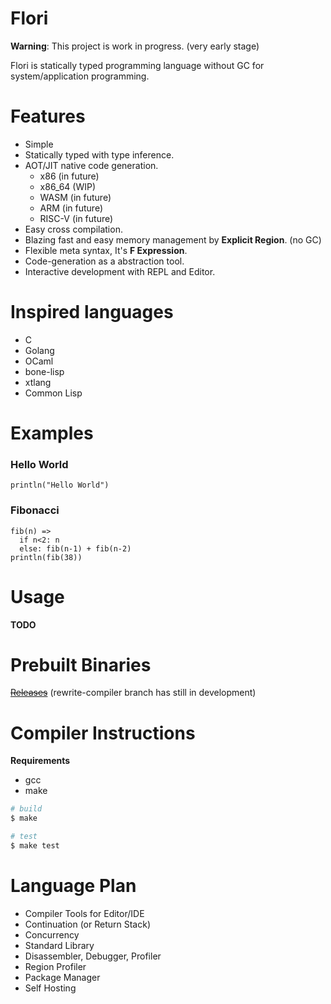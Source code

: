 
# Flori

**Warning**: This project is work in progress. (very early stage)

Flori is statically typed programming language without GC for system/application programming.

# Features

- Simple
- Statically typed with type inference.
- AOT/JIT native code generation.
  - x86 (in future)
  - x86_64 (WIP)
  - WASM (in future)
  - ARM (in future)
  - RISC-V (in future)
- Easy cross compilation.
- Blazing fast and easy memory management by **Explicit Region**. (no GC)
- Flexible meta syntax, It's **F Expression**.
- Code-generation as a abstraction tool.
- Interactive development with REPL and Editor.

# Inspired languages

- C
- Golang
- OCaml
- bone-lisp
- xtlang
- Common Lisp

# Examples

### Hello World
```
println("Hello World")
```

### Fibonacci
```
fib(n) =>
  if n<2: n
  else: fib(n-1) + fib(n-2)
println(fib(38))
```

# Usage
**TODO**

# Prebuilt Binaries

~~[Releases](https://github.com/snowlt23/Flori/releases)~~ (rewrite-compiler branch has still in development)

# Compiler Instructions

**Requirements**

- gcc
- make

```sh
# build
$ make
```

```sh
# test
$ make test
```

# Language Plan

- Compiler Tools for Editor/IDE
- Continuation (or Return Stack)
- Concurrency
- Standard Library
- Disassembler, Debugger, Profiler
- Region Profiler
- Package Manager
- Self Hosting
